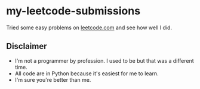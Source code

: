 # my-leetcode-submissions
Tried some easy problems on [leetcode.com](https://leetcode.com) and see how well I did.

## Disclaimer
* I'm not a programmer by profession. I used to be but that was a different time.
* All code are in Python because it's easiest for me to learn.
* I'm sure you're better than me.
